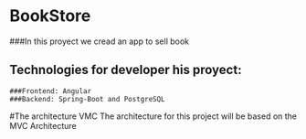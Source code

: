 # BookStore

###In this proyect we cread an app to sell book

## Technologies for developer his proyect:

	###Frontend: Angular
	###Backend: Spring-Boot and PostgreSQL

#The architecture VMC
	The architecture for this project will be based on the MVC Architecture
